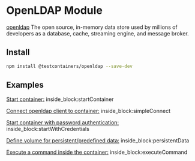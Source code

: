 # OpenLDAP Module

[openldap](https://openldap.io/) The open source, in-memory data store used by millions of developers as a database, cache, streaming engine, and message broker.

## Install

```bash
npm install @testcontainers/openldap --save-dev
```

## Examples

<!--codeinclude-->
[Start container:](../../packages/modules/openldap/src/openldap-container.test.ts) inside_block:startContainer
<!--/codeinclude-->

<!--codeinclude-->
[Connect openldap client to container:](../../packages/modules/openldap/src/openldap-container.test.ts) inside_block:simpleConnect
<!--/codeinclude-->

<!--codeinclude-->
[Start container with password authentication:](../../packages/modules/openldap/src/openldap-container.test.ts) inside_block:startWithCredentials
<!--/codeinclude-->

<!--codeinclude-->
[Define volume for persistent/predefined data:](../../packages/modules/openldap/src/openldap-container.test.ts) inside_block:persistentData
<!--/codeinclude-->

<!--codeinclude-->
[Execute a command inside the container:](../../packages/modules/openldap/src/openldap-container.test.ts) inside_block:executeCommand
<!--/codeinclude-->
